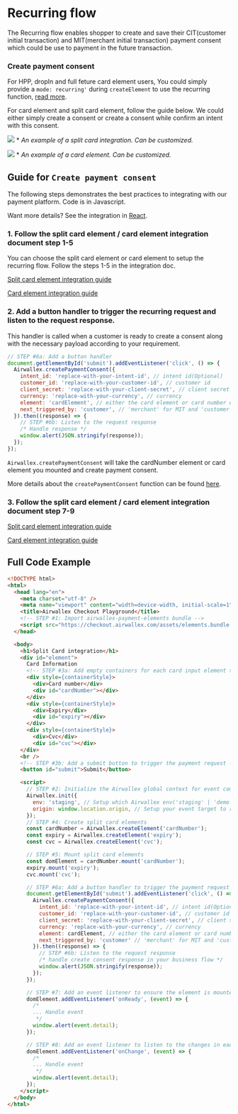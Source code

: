# Recurring flow

The Recurring flow enables shopper to create and save their CIT(customer initial transaction) and MIT(merchant initial transaction) payment consent which could be use to payment in the future transaction. 

### Create payment consent 

For HPP, dropIn and full feture card element users, 
You could simply provide a `mode: recurring'` during `createElement` to use the recurring function, [read more](/docs#options-object-properties-1).

For card element and split card element, follow the guide below. We could either simply create a consent or create a consent while confirm an intent with this consent.

![](assets/splitcard.gif)
\* _An example of a split card integration. Can be customized._

![](assets/card.png)
\* _An example of a card element. Can be customized._

## Guide for `Create payment consent`

The following steps demonstrates the best practices to integrating with our payment platform. Code is in Javascript.

Want more details? See the integration in [React](/integrations/react/src/components/SplitCard.jsx).

### 1. Follow the split card element / card element integration document step 1-5

You can choose the split card element or card element to setup the recurring flow. Follow the steps 1-5 in the integration doc.

[Split card element integration guide](https://github.com/airwallex/airwallex-payment-demo/blob/master/docs/airwallex-payment-elements/splitcard.md#guide)

[Card element integration guide](https://github.com/airwallex/airwallex-payment-demo/blob/master/docs/airwallex-payment-elements/card.md#guide)
 
### 2. Add a button handler to trigger the recurring request and listen to the request response.

This handler is called when a customer is ready to create a consent along with the necessary payload according to your requirement.

```js
// STEP #6a: Add a button handler
document.getElementById('submit').addEventListener('click', () => {
  Airwallex.createPaymentConsent({
    intent_id: 'replace-with-your-intent-id', // intent id(Optional)
    customer_id: 'replace-with-your-customer-id', // customer id
    client_secret: 'replace-with-your-client-secret', // client secret (from creating intent or generating client secret)
    currency: 'replace-with-your-currency', // currency
    element: 'cardElement', // either the card element or card number element depends on the element you integrate,
    next_triggered_by: 'customer', // 'merchant' for MIT and 'customer' for CIT
  }).then((response) => {
    // STEP #6b: Listen to the request response
    /* Handle response */
    window.alert(JSON.stringify(response));
  });
});
```

`Airwallex.createPaymentConsent` will take the cardNumber element or card element you mounted and create payment consent.

More details about the `createPaymentConsent` function can be found [here](/docs#createPaymentConsent).

### 3. Follow the split card element / card element integration document step 7-9

[Split card element integration guide](https://github.com/airwallex/airwallex-payment-demo/blob/master/docs/airwallex-payment-elements/splitcard.md#guide)

[Card element integration guide](https://github.com/airwallex/airwallex-payment-demo/blob/master/docs/airwallex-payment-elements/card.md#guide)

## Full Code Example

```html
<!DOCTYPE html>
<html>
  <head lang="en">
    <meta charset="utf-8" />
    <meta name="viewport" content="width=device-width, initial-scale=1" />
    <title>Airwallex Checkout Playground</title>
    <!-- STEP #1: Import airwallex-payment-elements bundle -->
    <script src="https://checkout.airwallex.com/assets/elements.bundle.min.js"></script>
  </head>

  <body>
    <h1>Split Card integration</h1>
    <div id="element">
      Card Information
      <!-- STEP #3a: Add empty containers for each card input element to be injected into -->
      <div style={containerStyle}>
        <div>Card number</div>
        <div id="cardNumber"></div>
      </div>
      <div style={containerStyle}>
        <div>Expiry</div>
        <div id="expiry"></div>
      </div>
      <div style={containerStyle}>
        <div>Cvc</div>
        <div id="cvc"></div>
    </div>
    <br />
    <!-- STEP #3b: Add a submit button to trigger the payment request -->
    <button id="submit">Submit</button>

    <script>
      // STEP #2: Initialize the Airwallex global context for event communication
      Airwallex.init({
        env: 'staging', // Setup which Airwallex env('staging' | 'demo' | 'prod') to integrate with
        origin: window.location.origin, // Setup your event target to receive the browser events message
      });
      // STEP #4: Create split card elements
      const cardNumber = Airwallex.createElement('cardNumber');
      const expiry = Airwallex.createElement('expiry');
      const cvc = Airwallex.createElement('cvc');

      // STEP #5: Mount split card elements
      const domElement = cardNumber.mount('cardNumber');
      expiry.mount('expiry');
      cvc.mount('cvc');

      // STEP #6a: Add a button handler to trigger the payment request
      document.getElementById('submit').addEventListener('click', () => {
        Airwallex.createPaymentConsent({
          intent_id: 'replace-with-your-intent-id', // intent id(Optional)
          customer_id: 'replace-with-your-customer-id', // customer id
          client_secret: 'replace-with-your-client-secret', // client secret
          currency: 'replace-with-your-currency', // currency
          element: cardElement, // either the card element or card number element depends on the element you integrate,
          next_triggered_by: 'customer' // 'merchant' for MIT and 'customer' for CIT
        }).then((response) => {
          // STEP #6b: Listen to the request response
          /* handle create consent response in your business flow */
          window.alert(JSON.stringify(response));
        });
      });

      // STEP #7: Add an event listener to ensure the element is mounted
      domElement.addEventListener('onReady', (event) => {
        /*
        ... Handle event
         */
        window.alert(event.detail);
      });

      // STEP #8: Add an event listener to listen to the changes in each of the input fields
      domElement.addEventListener('onChange', (event) => {
        /*
        ... Handle event
         */
        window.alert(event.detail);
      });
    </script>
  </body>
</html>
```
